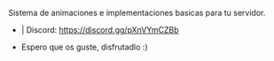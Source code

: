 Sistema de animaciones e implementaciones basicas para tu servidor.

- | Discord: https://discord.gg/pXnVYmCZBb

- Espero que os guste, disfrutadlo :)
